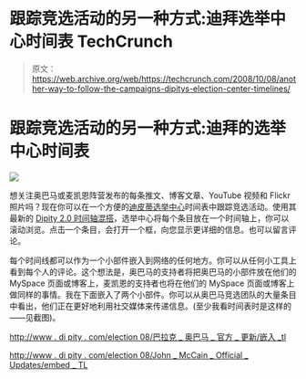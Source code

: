 # 跟踪竞选活动的另一种方式:迪拜选举中心时间表 TechCrunch

> 原文：<https://web.archive.org/web/https://techcrunch.com/2008/10/08/another-way-to-follow-the-campaigns-dipitys-election-center-timelines/>

# 跟踪竞选活动的另一种方式:迪拜的选举中心时间表

![](img/16d1fec9289207f43b12c19807d82183.png)

想关注奥巴马或麦凯恩阵营发布的每条推文、博客文章、YouTube 视频和 Flickr 照片吗？现在你可以在一个方便的[迪皮蒂选举中心](https://web.archive.org/web/20221006214733/http://www.dipity.com/election)时间表中跟踪竞选活动。使用其最新的 [Dipity 2.0 时间轴混搭](https://web.archive.org/web/20221006214733/http://www.beta.techcrunch.com/2008/10/02/dipity-20-its-like-a-timeline-view-for-friendfeed-and-its-fun/)，选举中心将每个条目放在一个时间轴上，你可以滚动浏览。点击一个条目，会打开一个框，向您显示更详细的信息。也可以留言评论。

每个时间线都可以作为一个小部件嵌入到网络的任何地方。你可以从任何小工具上看到每个人的评论。这个想法是，奥巴马的支持者将把奥巴马的小部件放在他们的 MySpace 页面或博客上，麦凯恩的支持者也将在他们的 MySpace 页面或博客上做同样的事情。我在下面嵌入了两个小部件。你可以从奥巴马竞选团队的大量条目中看出，他们正在更好地利用社交媒体来传递信息。(至少我看时间表时是这样的——见截图)。

[http://www . di pity . com/election 08/巴拉克 _ 奥巴马 _ 官方 _ 更新/嵌入 _tl](https://web.archive.org/web/20221006214733/http://www.dipity.com/election08/Barack_Obama_Official_Updates/embed_tl)

[http://www . di pity . com/election 08/John _ McCain _ Official _ Updates/embed _ TL](https://web.archive.org/web/20221006214733/http://www.dipity.com/election08/John_McCain_Official_Updates/embed_tl)